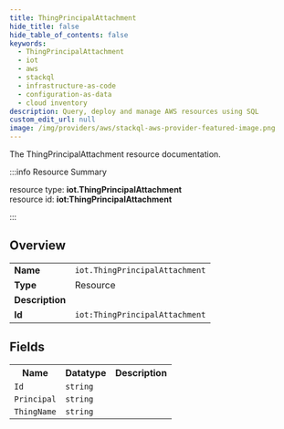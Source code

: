 ```yaml
---
title: ThingPrincipalAttachment
hide_title: false
hide_table_of_contents: false
keywords:
  - ThingPrincipalAttachment
  - iot
  - aws
  - stackql
  - infrastructure-as-code
  - configuration-as-data
  - cloud inventory
description: Query, deploy and manage AWS resources using SQL
custom_edit_url: null
image: /img/providers/aws/stackql-aws-provider-featured-image.png
---
```

The ThingPrincipalAttachment resource documentation.

:::info Resource Summary

<div class="row">
<div class="providerDocColumn">
<span>resource type:&nbsp;<b>iot.ThingPrincipalAttachment</b></span><br />
<span>resource id:&nbsp;<b>iot:ThingPrincipalAttachment</b></span><br />
</div>
</div>

:::

## Overview
<table><tbody>
<tr><td><b>Name</b></td><td><code>iot.ThingPrincipalAttachment</code></td></tr>
<tr><td><b>Type</b></td><td>Resource</td></tr>
<tr><td><b>Description</b></td><td></td></tr>
<tr><td><b>Id</b></td><td><code>iot:ThingPrincipalAttachment</code></td></tr>
</tbody></table>

## Fields
<table><tbody>
<tr><th>Name</th><th>Datatype</th><th>Description</th></tr>
<tr><td><code>Id</code></td><td><code>string</code></td><td></td></tr><tr><td><code>Principal</code></td><td><code>string</code></td><td></td></tr><tr><td><code>ThingName</code></td><td><code>string</code></td><td></td></tr>
</tbody></table>